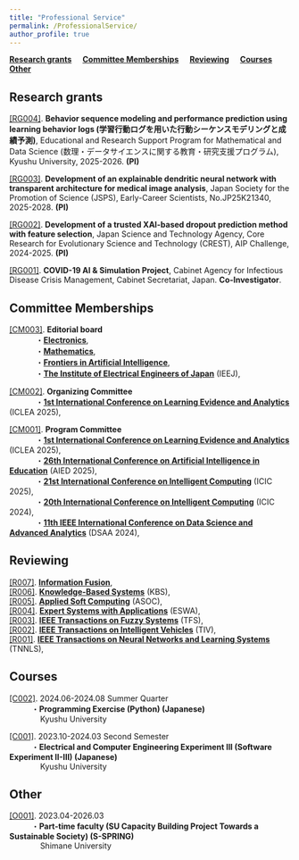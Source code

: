 ```yaml
---
title: "Professional Service"
permalink: /ProfessionalService/
author_profile: true
---
```




**[Research grants](#rg)** &nbsp; &nbsp; **[Committee Memberships](#cm)** &nbsp; &nbsp; **[Reviewing](#rev)** &nbsp; &nbsp; **[Courses](#cou)** &nbsp; &nbsp; **[Other](#oth)**


<h2 id="rg">
Research grants
</h2>

<u>[RG004]</u>. **Behavior sequence modeling and performance prediction using learning behavior logs (学習行動ログを用いた行動シーケンスモデリングと成績予測)**, Educational and Research Support Program for Mathematical and Data Science (数理・データサイエンスに関する教育・研究支援プログラム), Kyushu University, 2025-2026. **(PI)**  

<u>[RG003]</u>. **Development of an explainable dendritic neural network with transparent architecture for medical image analysis**, Japan Society for the Promotion of Science (JSPS), Early-Career Scientists, No.JP25K21340, 2025-2028. **(PI)**  

<u>[RG002]</u>. **Development of a trusted XAI-based dropout prediction method with feature selection**, Japan Science and Technology Agency, Core Research for Evolutionary Science and Technology (CREST), AIP Challenge, 2024-2025. **(PI)**  

<u>[RG001]</u>. **COVID-19 AI & Simulation Project**, Cabinet Agency for Infectious Disease Crisis Management, Cabinet Secretariat, Japan. **Co-Investigator**.  


<h2 id="cm">
Committee Memberships
</h2>

<u>[CM003]</u>. **Editorial board**  
&nbsp; &nbsp; &nbsp; &nbsp; &nbsp; &nbsp; ・**[Electronics](https://www.mdpi.com/journal/electronics)**,  
&nbsp; &nbsp; &nbsp; &nbsp; &nbsp; &nbsp; ・**[Mathematics](https://www.mdpi.com/journal/mathematics)**,  
&nbsp; &nbsp; &nbsp; &nbsp; &nbsp; &nbsp; ・**[Frontiers in Artificial Intelligence](https://www.frontiersin.org/journals/artificial-intelligence)**,  
&nbsp; &nbsp; &nbsp; &nbsp; &nbsp; &nbsp; ・**[The Institute of Electrical Engineers of Japan](https://www.iee.jp/en/)** (IEEJ),  

<u>[CM002]</u>. **Organizing Committee**  
&nbsp; &nbsp; &nbsp; &nbsp; &nbsp; &nbsp; ・**[1st International Conference on Learning Evidence and Analytics](https://sites.google.com/leds.ait.kyushu-u.ac.jp/iclea2025/?pli=1)** (ICLEA 2025),  

<u>[CM001]</u>. **Program Committee**  
&nbsp; &nbsp; &nbsp; &nbsp; &nbsp; &nbsp; ・**[1st International Conference on Learning Evidence and Analytics](https://sites.google.com/leds.ait.kyushu-u.ac.jp/iclea2025/?pli=1)** (ICLEA 2025),  
&nbsp; &nbsp; &nbsp; &nbsp; &nbsp; &nbsp; ・**[26th International Conference on Artificial Intelligence in Education](https://iaied.org/conferences)** (AIED 2025),  
&nbsp; &nbsp; &nbsp; &nbsp; &nbsp; &nbsp; ・**[21st International Conference on Intelligent Computing](https://www.ic-icc.cn/2025/index.htm)** (ICIC 2025),  
&nbsp; &nbsp; &nbsp; &nbsp; &nbsp; &nbsp; ・**[20th International Conference on Intelligent Computing](https://www.ic-icc.cn/2024/index.htm)** (ICIC 2024),  
&nbsp; &nbsp; &nbsp; &nbsp; &nbsp; &nbsp; ・**[11th IEEE International Conference on Data Science and Advanced Analytics](https://dsaa2024.dsaa.co/)** (DSAA 2024),  

<h2 id="rev">
Reviewing
</h2>

<u>[R007]</u>. **[Information Fusion](https://www.sciencedirect.com/journal/information-fusion)**,  
<u>[R006]</u>. **[Knowledge-Based Systems](https://www.sciencedirect.com/journal/knowledge-based-systems)** (KBS),  
<u>[R005]</u>. **[Applied Soft Computing](https://www.sciencedirect.com/journal/applied-soft-computing)** (ASOC),  
<u>[R004]</u>. **[Expert Systems with Applications](https://www.sciencedirect.com/journal/expert-systems-with-applications)** (ESWA),  
<u>[R003]</u>. **[IEEE Transactions on Fuzzy Systems](https://ieeexplore.ieee.org/xpl/RecentIssue.jsp?punumber=91)** (TFS),  
<u>[R002]</u>. **[IEEE Transactions on Intelligent Vehicles](https://ieeexplore.ieee.org/xpl/RecentIssue.jsp?punumber=7274857)** (TIV),  
<u>[R001]</u>. **[IEEE Transactions on Neural Networks and Learning Systems](https://ieeexplore.ieee.org/xpl/RecentIssue.jsp?punumber=5962385)** (TNNLS),  

<h2 id="cou">
Courses
</h2>

<u>[C002]</u>. 2024.06-2024.08   Summer Quarter  
&nbsp; &nbsp; &nbsp; &nbsp; &nbsp; ・**Programming Exercise (Python) (Japanese)**  
&nbsp; &nbsp; &nbsp; &nbsp; &nbsp; &nbsp; &nbsp; Kyushu University  

<u>[C001]</u>. 2023.10-2024.03   Second Semester  
&nbsp; &nbsp; &nbsp; &nbsp; &nbsp; ・**Electrical and Computer Engineering Experiment III (Software Experiment II-III) (Japanese)**  
&nbsp; &nbsp; &nbsp; &nbsp; &nbsp; &nbsp; &nbsp; Kyushu University  

<h2 id="oth">
Other
</h2>

<u>[O001]</u>. 2023.04-2026.03   
&nbsp; &nbsp; &nbsp; &nbsp; &nbsp; ・**Part-time faculty (SU Capacity Building Project Towards a Sustainable Society) (S-SPRING)**  
&nbsp; &nbsp; &nbsp; &nbsp; &nbsp; &nbsp; &nbsp; Shimane University  



